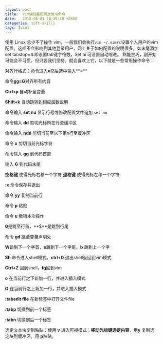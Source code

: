 ```yaml
---
layout: post
title:  Vim编辑器配置及常用命令
date:   2018-08-01 18:35:48 +0800
categories: soft-skills
tags: [vim]
---
```

使用 Linux 总少不了操作 vim，一般我们会执行`vim ~/.vimrc`设置个人用户的vim配置，这样不会影响到其他登录用户，网上关于如何配置的说明很多，如末尾添加set tabstop=4.即设置tab键字符数，Set ai 可设置自动缩进。
熟能生巧，刚开始可能会不习惯，但只要我们坚持，就会喜欢上它，以下就是一些常用操作命令：

对齐行格式：命令进入**v**然后选中输入**=**

命令**gg=G**对齐所有内容

**Ctrl+p** 自动补全变量

**Shift+k** 自动跳转到相应函数说明

命令输入 **set nu** 显示行号或修改配置文件追加 `set nu`

命令输入 **dd** 剪切光标所在行至缓冲区

命令输入 **ndd** 剪切当前至以下第n行至缓冲区

命令 **x** 剪切当前光标字符

命令输入 **gg** 到代码首部

输入 **G** 到代码末尾

**空格键** 使得光标右移一个字符
**退格键** 使得光标左移一个字符

**:x** 命令保存并退出

命令 **yy** 复制当前行

命令 **p** 粘贴

命令 **u** 撤销本次操作

**0**是跳至行首，**$**是跳到行尾

命令 **gd** 跳至变量声明处

**W**跳到下一个字首，**e**跳到下一个字尾，**b** 跳到上一个字

**Sh** 命令进入shell模式，**ctrl+D** 退出shell返回到vim模式

**Ctrl+Z** 回到shell，**fg**回到vim

**o** 在当前行之下新加一行，并进入插入模式

**O** 在当前行之上新加一行，并进入插入模式

**:tabedit file** 在新标签中打开文件file

**:tabp** 切换到前一个标签

**:tabn** 切换到后一个标签

选定文本块复制粘贴：使用 **v** 进入可视模式；**移动光标键选定内容**，用**y** 复制选定块到缓冲区，用 **p**粘贴。